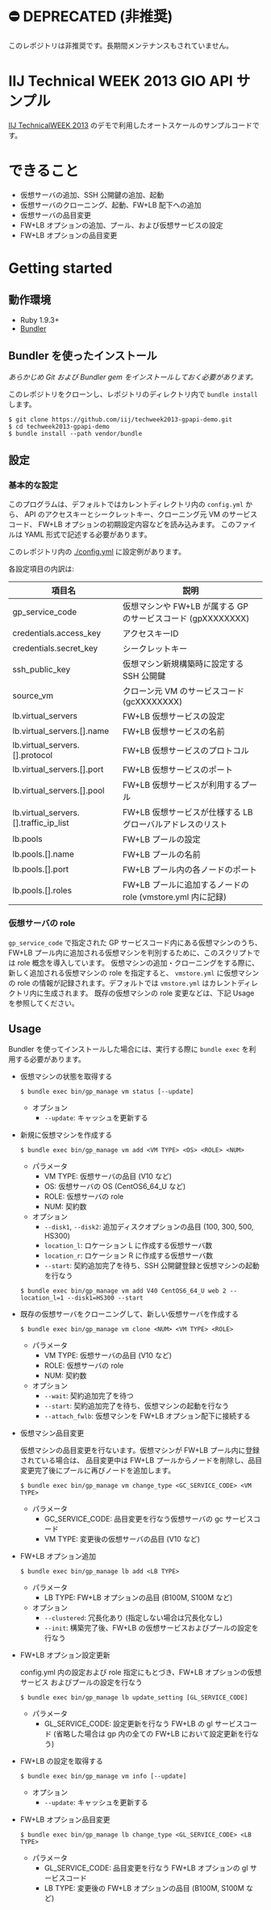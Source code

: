 # :no_entry: DEPRECATED (非推奨)

このレポジトリは非推奨です。長期間メンテナンスもされていません。

IIJ Technical WEEK 2013 GIO API サンプル
========================================

[IIJ TechnicalWEEK 2013](http://www.iij.ad.jp/news/seminar/2013/techweek.html?i=iw01b131001)
のデモで利用したオートスケールのサンプルコードです。

# できること

- 仮想サーバの追加、SSH 公開鍵の追加、起動
- 仮想サーバのクローニング、起動、FW+LB 配下への追加
- 仮想サーバの品目変更
- FW+LB オプションの追加、プール、および仮想サービスの設定
- FW+LB オプションの品目変更

# Getting started

## 動作環境

-   Ruby 1.9.3+
-   [Bundler](http://bundler.io/)

## Bundler を使ったインストール

*あらかじめ Git および Bundler gem をインストールしておく必要があります。*

このレポジトリをクローンし、レポジトリのディレクトリ内で `bundle install` します。

~~~~
$ git clone https://github.com/iij/techweek2013-gpapi-demo.git
$ cd techweek2013-gpapi-demo
$ bundle install --path vendor/bundle
~~~~

## 設定

### 基本的な設定

このプログラムは、デフォルトではカレントディレクトリ内の `config.yml` から、
API のアクセスキーとシークレットキー、クローニング元 VM のサービスコード、
FW+LB オプションの初期設定内容などを読み込みます。
このファイルは YAML 形式で記述する必要があります。

このレポジトリ内の [./config.yml](config.yml) に設定例があります。

各設定項目の内訳は:

|項目名                               |説明                                                         |
|-------------------------------------|-------------------------------------------------------------|
|gp_service_code                      |仮想マシンや FW+LB が属する GP のサービスコード (gpXXXXXXXX) |
|credentials.access_key               |アクセスキーID                                               |
|credentials.secret_key               |シークレットキー                                             |
|ssh_public_key                       |仮想マシン新規構築時に設定する SSH 公開鍵                    |
|source_vm                            |クローン元 VM のサービスコード (gcXXXXXXXX)                  |
|lb.virtual_servers                   |FW+LB 仮想サービスの設定                                     |
|lb.virtual_servers.[].name           |FW+LB 仮想サービスの名前                                     |
|lb.virtual_servers.[].protocol       |FW+LB 仮想サービスのプロトコル                               |
|lb.virtual_servers.[].port           |FW+LB 仮想サービスのポート                                   |
|lb.virtual_servers.[].pool           |FW+LB 仮想サービスが利用するプール                           |
|lb.virtual_servers.[].traffic_ip_list|FW+LB 仮想サービスが仕様する LB グローバルアドレスのリスト   |
|lb.pools                             |FW+LB プールの設定                                           |
|lb.pools.[].name                     |FW+LB プールの名前                                           |
|lb.pools.[].port                     |FW+LB プール内の各ノードのポート                             |
|lb.pools.[].roles                    |FW+LB プールに追加するノードの role (vmstore.yml 内に記録)   |

### 仮想サーバの role

`gp_service_code` で指定された GP サービスコード内にある仮想マシンのうち、
FW+LB プール内に追加される仮想マシンを判別するために、このスクリプトでは role 概念を導入しています。
仮想マシンの追加・クローニングをする際に、新しく追加される仮想マシンの role を指定すると、
`vmstore.yml` に仮想マシンの role の情報が記録されます。デフォルトでは `vmstore.yml` はカレントディレクトリ内に生成されます。
既存の仮想マシンの role 変更などは、下記 Usage を参照してください。

## Usage

Bundler を使ってインストールした場合には、実行する際に `bundle exec` を利用する必要があります。

-   仮想マシンの状態を取得する

    ~~~~
    $ bundle exec bin/gp_manage vm status [--update]
    ~~~~

    -   オプション
        -   `--update`: キャッシュを更新する

-   新規に仮想マシンを作成する

    ~~~~
    $ bundle exec bin/gp_manage vm add <VM TYPE> <OS> <ROLE> <NUM>
    ~~~~

    -   パラメータ
        -   VM TYPE: 仮想サーバの品目 (V10 など)
        -   OS: 仮想サーバの OS (CentOS6_64_U など)
        -   ROLE: 仮想サーバの role
        -   NUM: 契約数
    -   オプション
        -   `--disk1`, `--disk2`: 追加ディスクオプションの品目 (100, 300, 500, HS300)
        -   `location_l`: ロケーション L に作成する仮想サーバ数
        -   `location_r`: ロケーション R に作成する仮想サーバ数
        -   `--start`: 契約追加完了を待ち、SSH 公開鍵登録と仮想マシンの起動を行なう

    ~~~~
    $ bundle exec bin/gp_manage vm add V40 CentOS6_64_U web 2 --location_l=1 --disk1=HS300 --start
    ~~~~

-   既存の仮想サーバをクローニングして、新しい仮想サーバを作成する

    ~~~~
    $ bundle exec bin/gp_manage vm clone <NUM> <VM TYPE> <ROLE>
    ~~~~

    -   パラメータ
        -   VM TYPE: 仮想サーバの品目 (V10 など)
        -   ROLE: 仮想サーバの role
        -   NUM: 契約数
    -   オプション
        -   `--wait`: 契約追加完了を待つ
        -   `--start`: 契約追加完了を待ち、仮想マシンの起動を行なう
        -   `--attach_fwlb`: 仮想マシンを FW+LB オプション配下に接続する

-   仮想マシン品目変更

    仮想マシンの品目変更を行ないます。仮想マシンが FW+LB プール内に登録されている場合は、
    品目変更中は FW+LB プールからノードを削除し、品目変更完了後にプールに再びノードを追加します。

    ~~~~
    $ bundle exec bin/gp_manage vm change_type <GC_SERVICE_CODE> <VM TYPE>
    ~~~~

    -   パラメータ
        -   GC_SERVICE_CODE: 品目変更を行なう仮想サーバの gc サービスコード
        -   VM TYPE: 変更後の仮想サーバの品目 (V10 など)

-   FW+LB オプション追加

    ~~~~
    $ bundle exec bin/gp_manage lb add <LB TYPE>
    ~~~~

    -   パラメータ
        -   LB TYPE: FW+LB オプションの品目 (B100M, S100M など)
    -   オプション
        -   `--clustered`: 冗長化あり (指定しない場合は冗長化なし)
        -   `--init`: 構築完了後、FW+LB の仮想サービスおよびプールの設定を行なう

-   FW+LB オプション設定更新

    config.yml 内の設定および role 指定にもとづき、FW+LB オプションの仮想サービス
    およびプールの設定を行なう

    ~~~~
    $ bundle exec bin/gp_manage lb update_setting [GL_SERVICE_CODE]
    ~~~~

    -   パラメータ
        -   GL_SERVICE_CODE: 設定更新を行なう FW+LB の gl サービスコード (省略した場合は gp 内の全ての FW+LB において設定更新を行なう)

-   FW+LB の設定を取得する

    ~~~~
    $ bundle exec bin/gp_manage vm info [--update]
    ~~~~

    -   オプション
        -   `--update`: キャッシュを更新する

-   FW+LB オプション品目変更

    ~~~~
    $ bundle exec bin/gp_manage lb change_type <GL_SERVICE_CODE> <LB TYPE>
    ~~~~

    -   パラメータ
        -   GL_SERVICE_CODE: 品目変更を行なう FW+LB オプションの gl サービスコード
        -   LB TYPE: 変更後の FW+LB オプションの品目 (B100M, S100M など)

